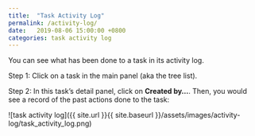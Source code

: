 ```yaml
---
title:  "Task Activity Log"
permalink: /activity-log/
date:   2019-08-06 15:00:00 +0800
categories: task activity log
---
```

You can see what has been done to a task in its activity log.

Step 1: Click on a task in the main panel (aka the tree list).

Step 2: In this task’s detail panel, click on **Created by…**. Then, you would see a record of the past actions done to the task:

![task activity log]({{ site.url }}{{ site.baseurl }}/assets/images/activity-log/task_activity_log.png)
